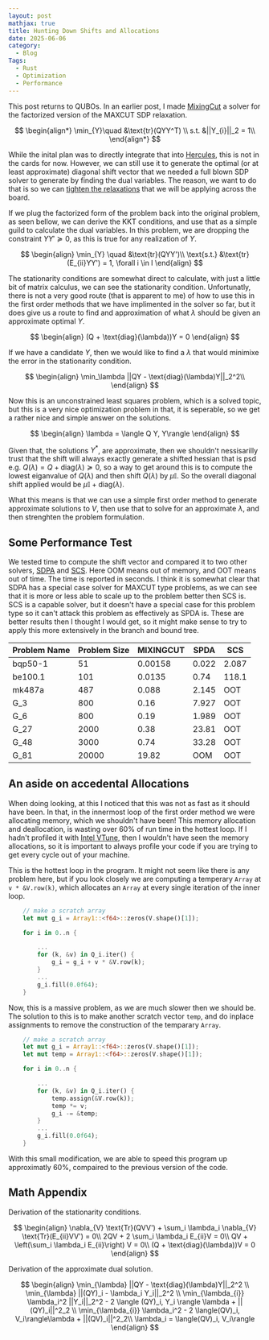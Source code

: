 ```yaml
---
layout: post
mathjax: true
title: Hunting Down Shifts and Allocations
date: 2025-06-06
category:
  - Blog
Tags:
  - Rust
  - Optimization
  - Performance
---
```


This post returns to QUBOs. In an earlier post, I made [MixingCut](https://github.com/DKenefake/MixingCut) a solver for the factorized version of the MAXCUT SDP relaxation. 

$$
\begin{align*}
\min_{Y}\quad &\text{tr}(QYY^T) \\
s.t. &||Y_{i}||_2 = 1\\
\end{align*}
$$

While the inital plan was to directly integrate that into [Hercules](https://github.com/DKenefake/hercules/), this is not in the cards for now. However, we can still use it to generate the optimal (or at least approximate) diagonal shift vector that we needed a full blown SDP solver to generate by finding the dual variables. The reason, we want to do that is so we can [tighten the relaxations](https://dkenefake.github.io/blog/bb5) that we will be applying across the board. 

If we plug the factorized form of the problem back into the original problem, as seen bellow, we can derive the KKT conditions, and use that as a simple guild to calculate the dual variables. In this problem, we are dropping the constraint $YY' \succeq 0$, as this is true for any realization of $Y$.

$$
\begin{align}
    \min_{Y} \quad &\text{tr}(QYY')\\
    \text{s.t.} &\text{tr}(E_{ii}YY') = 1, \forall i \in I
\end{align}
$$

The stationarity conditions are somewhat direct to calculate, with just a little bit of matrix calculus, we can see the stationarity condition. Unfortunatly, there is not a very good route (that is apparent to me) of how to use this in the first order methods that we have implimented in the solver so far, but it does give us a route to find and approximation of what $\lambda$ should be given an approximate optimal $Y$.

$$
\begin{align}
    (Q + \text{diag}(\lambda))Y = 0
\end{align}
$$

If we have a candidate $Y$, then we would like to find a $\lambda$ that would minimixe the error in the stationarity condition.

$$
\begin{align}
    \min_\lambda ||QY - \text{diag}(\lambda)Y||_2^2\\
\end{align}
$$

Now this is an unconstrained least squares problem, which is a solved topic, but this is a very nice optimization problem in that, it is seperable, so we get a rather nice and simple answer on the solutions.

$$
\begin{align}
    \lambda =  \langle Q Y, Y\rangle
\end{align}
$$

Given that, the solutions $Y^*$, are approximate, then we shouldn't nessisarilly trust that the shift will always exactly generate a shifted hessian that is psd e.g. $Q(\lambda) = Q + \text{diag}(\lambda) \succeq 0$, so a way to get around this is to compute the lowest eiganvalue of $Q(\lambda)$ and then shift $Q(\lambda)$ by $\mu \mathbb{I}$. So the overall diagonal shift applied would be $\mu \mathbb{I} + \text{diag}(\lambda)$.

What this means is that we can use a simple first order method to generate approximate solutions to $V$, then use that to solve for an approximate $\lambda$, and then strenghten the problem formulation.

## Some Performance Test

We tested time to compute the shift vector and compared it to two other solvers, [SDPA](https://sdpa.sourceforge.net/) and [SCS](https://www.cvxgrp.org/scs/). Here OOM means out of memory, and OOT means out of time. The time is reported in seconds. I think it is somewhat clear that SDPA has a special case solver for MAXCUT type problems, as we can see that it is more or less able to scale up to the problem better then SCS is. SCS is a capable solver, but it doesn't have a special case for this problem type so it can't attack this problem as effectively as SPDA is. These are better results then I thought I would get, so it might make sense to try to apply this more extensively in the branch and bound tree.

| Problem Name | Problem Size | MIXINGCUT | SPDA  | SCS   |
|--------------|--------------|-----------|-------|-------|
| bqp50-1      | 51           | 0.00158   | 0.022 | 2.087 |
| be100.1      | 101          | 0.0135    | 0.74  | 118.1 |
| mk487a       | 487          | 0.088     | 2.145 | OOT   |
| G_3          | 800          | 0.16      | 7.927 | OOT   |
| G_6          | 800          | 0.19      | 1.989 | OOT   |
| G_27         | 2000         | 0.38      | 23.81 | OOT   |
| G_48         | 3000         | 0.74      | 33.28 | OOT   |
| G_81         | 20000        | 19.82     | OOM   | OOT   |


## An aside on accedental Allocations

When doing looking, at this I noticed that this was not as fast as it should have been. In that, in the innermost loop of the first order method we were allocating memory, which we shouldn't have been! This memory allocation and deallocation, is wasting over 60% of run time in the hottest loop. If I hadn't profiled it with [Intel VTune](https://www.intel.com/content/www/us/en/developer/tools/oneapi/vtune-profiler.html), then I wouldn't have seen the memory allocations, so it is important to always profile your code if you are trying to get every cycle out of your machine.

This is the hottest loop in the program. It might not seem like there is any problem here, but if you look closely we are computing a temperary ```Array``` at ```v * &V.row(k)```, which allocates an ```Array``` at every single iteration of the inner loop.  

```rust
    // make a scratch array
    let mut g_i = Array1::<f64>::zeros(V.shape()[1]);

    for i in 0..n {

        ...
        for (k, &v) in Q_i.iter() {
            g_i = g_i + v * &V.row(k);
        }
        ...
        g_i.fill(0.0f64);
    }
```

Now, this is a massive problem, as we are much slower then we should be. The solution to this is to make another scratch vector ```temp```, and do inplace assignments to remove the construction of the temparary ```Array```.

```rust
    // make a scratch array
    let mut g_i = Array1::<f64>::zeros(V.shape()[1]);
    let mut temp = Array1::<f64>::zeros(V.shape()[1]);

    for i in 0..n {

        ...
        for (k, &v) in Q_i.iter() {
            temp.assign(&V.row(k));
            temp *= v;
            g_i -= &temp;
        }
        ...
        g_i.fill(0.0f64);
    }
```

With this small modification, we are able to speed this program up approximatly 60%, compaired to the previous version of the code. 

## Math Appendix

Derivation of the stationarity conditions.

$$
\begin{align}
    \nabla_{V} \text{Tr}(QVV') + \sum_i \lambda_i \nabla_{V} \text{Tr}(E_{ii}VV') = 0\\
    2QV + 2 \sum_i \lambda_i E_{ii}V = 0\\
    QV + \left(\sum_i \lambda_i E_{ii}\right) V = 0\\
    (Q + \text{diag}(\lambda))V = 0
\end{align}
$$

Derivation of the approximate dual solution.

$$
\begin{align}
    \min_{\lambda} ||QY - \text{diag}(\lambda)Y||_2^2 \\
    \min_{\lambda} ||(QY)_i - \lambda_i Y_i||_2^2 \\
    \min_{\lambda_{i}} \lambda_i^2 ||Y_i||_2^2  - 2 \langle (QY)_i, Y_i \rangle \lambda + ||(QY)_i||^2_2 \\
    \min_{\lambda_{i}} \lambda_i^2  - 2 \langle(QV)_i, V_i\rangle\lambda + ||(QV)_i||^2_2\\
    \lambda_i = \langle(QV)_i, V_i\rangle
\end{align}
$$

